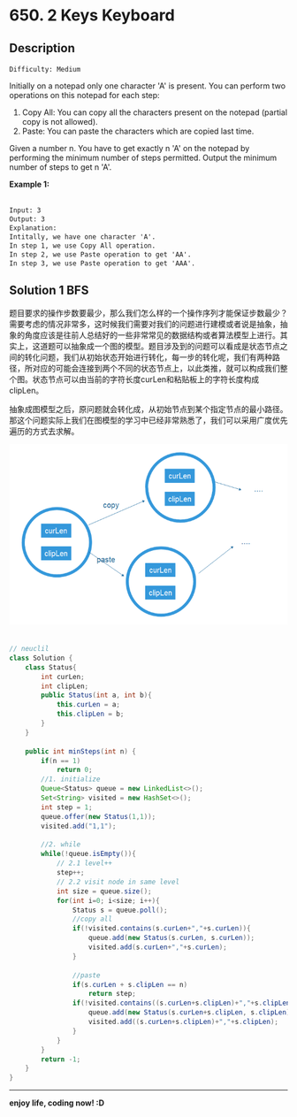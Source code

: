 # 650. 2 Keys Keyboard
## Description

```
Difficulty: Medium
```

Initially on a notepad only one character 'A' is present. You can perform two operations on this notepad for each step:

1. Copy All: You can copy all the characters present on the notepad (partial copy is not allowed).
2. Paste: You can paste the characters which are copied last time.

Given a number n. You have to get exactly n 'A' on the notepad by performing the minimum number of steps permitted. Output the minimum number of steps to get n 'A'.

**Example 1:**

```

Input: 3
Output: 3
Explanation:
Intitally, we have one character 'A'.
In step 1, we use Copy All operation.
In step 2, we use Paste operation to get 'AA'.
In step 3, we use Paste operation to get 'AAA'.

```
## Solution 1 BFS
  题目要求的操作步数要最少，那么我们怎么样的一个操作序列才能保证步数最少？需要考虑的情况非常多，这时候我们需要对我们的问题进行建模或者说是抽象，抽象的角度应该是往前人总结好的一些非常常见的数据结构或者算法模型上进行。其实上，这道题可以抽象成一个图的模型。题目涉及到的问题可以看成是状态节点之间的转化问题，我们从初始状态开始进行转化，每一步的转化呢，我们有两种路径，所对应的可能会连接到两个不同的状态节点上，以此类推，就可以构成我们整个图。状态节点可以由当前的字符长度curLen和粘贴板上的字符长度构成clipLen。

  抽象成图模型之后，原问题就会转化成，从初始节点到某个指定节点的最小路径。那这个问题实际上我们在图模型的学习中已经非常熟悉了，我们可以采用广度优先遍历的方式去求解。
	
![graphModel](/650-2_Keys_Keyboard/status_graph_model.png)

```java

// neuclil
class Solution {
    class Status{
        int curLen;
        int clipLen;
        public Status(int a, int b){
            this.curLen = a;
            this.clipLen = b;
        }
    }
    
    public int minSteps(int n) {
        if(n == 1)
            return 0;
        //1. initialize
        Queue<Status> queue = new LinkedList<>();
        Set<String> visited = new HashSet<>();
        int step = 1;
        queue.offer(new Status(1,1));
        visited.add("1,1");
        
        //2. while
        while(!queue.isEmpty()){
            // 2.1 level++
            step++;
            // 2.2 visit node in same level
            int size = queue.size();
            for(int i=0; i<size; i++){
                Status s = queue.poll();
                //copy all
                if(!visited.contains(s.curLen+","+s.curLen)){
                    queue.add(new Status(s.curLen, s.curLen));
                    visited.add(s.curLen+","+s.curLen);
                }
                
                //paste
                if(s.curLen + s.clipLen == n)
                    return step;
                if(!visited.contains((s.curLen+s.clipLen)+","+s.clipLen) && s.curLen + s.clipLen < n){
                    queue.add(new Status(s.curLen+s.clipLen, s.clipLen));
                    visited.add((s.curLen+s.clipLen)+","+s.clipLen);
                }
            }
        }
        return -1;
    }
}

```

***

**enjoy life, coding now! :D**
